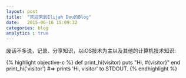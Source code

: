 ```yaml
---
layout: post
title:  "欢迎来到Elijah Dou的Blog"
date:   2015-06-16 15:09:32
categories: blog
analytics : true
---
```


废话不多说，记录、分享知识，以iOS技术为主以及其他的计算机技术知识:

{% highlight objective-c %}
def print_hi(visitor)
  puts "Hi, #{visitor}"
end
print_hi('visitor')
#=> prints 'Hi, visitor' to STDOUT.
{% endhighlight %}



[jekyll]:      http://jekyllrb.com
[jekyll-gh]:   https://github.com/jekyll/jekyll
[jekyll-help]: https://github.com/jekyll/jekyll-help

